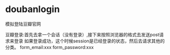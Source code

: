 # doubanlogin
模拟登陆豆瓣官网

豆瓣登录:首先去拿一个会话（没有登录）,接下来按照浏览器的格式去发送post请求来登录
	        如果登录成功，这个时候session是已经登录的状态，然后去请求其他的分类。
	form_email:xxx
	form_password:xxx
